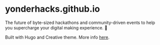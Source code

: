 #  yonderhacks.github.io

The future of byte-sized hackathons and community-driven events to help you supercharge your digital making experience. 🎯

Built with Hugo and Creative theme. More info [here](https://gohugo.io).